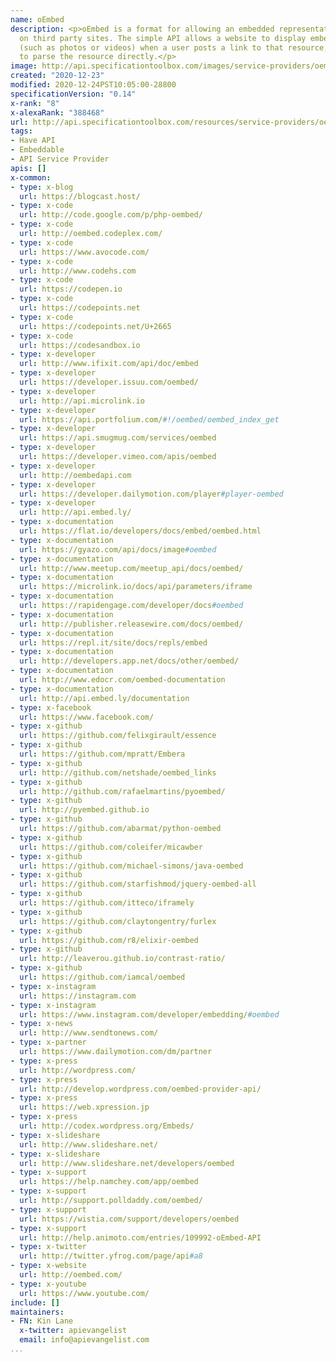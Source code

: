 ```yaml
---
name: oEmbed
description: <p>oEmbed is a format for allowing an embedded representation of a URL
  on third party sites. The simple API allows a website to display embedded content
  (such as photos or videos) when a user posts a link to that resource, without having
  to parse the resource directly.</p>
image: http://api.specificationtoolbox.com/images/service-providers/oembed.jpg
created: "2020-12-23"
modified: 2020-12-24PST10:05:00-28800
specificationVersion: "0.14"
x-rank: "8"
x-alexaRank: "388468"
url: http://api.specificationtoolbox.com/resources/service-providers/oembed/
tags:
- Have API
- Embeddable
- API Service Provider
apis: []
x-common:
- type: x-blog
  url: https://blogcast.host/
- type: x-code
  url: http://code.google.com/p/php-oembed/
- type: x-code
  url: http://oembed.codeplex.com/
- type: x-code
  url: https://www.avocode.com/
- type: x-code
  url: http://www.codehs.com
- type: x-code
  url: https://codepen.io
- type: x-code
  url: https://codepoints.net
- type: x-code
  url: https://codepoints.net/U+2665
- type: x-code
  url: https://codesandbox.io
- type: x-developer
  url: http://www.ifixit.com/api/doc/embed
- type: x-developer
  url: https://developer.issuu.com/oembed/
- type: x-developer
  url: http://api.microlink.io
- type: x-developer
  url: https://api.portfolium.com/#!/oembed/oembed_index_get
- type: x-developer
  url: https://api.smugmug.com/services/oembed
- type: x-developer
  url: https://developer.vimeo.com/apis/oembed
- type: x-developer
  url: http://oembedapi.com
- type: x-developer
  url: https://developer.dailymotion.com/player#player-oembed
- type: x-developer
  url: http://api.embed.ly/
- type: x-documentation
  url: https://flat.io/developers/docs/embed/oembed.html
- type: x-documentation
  url: https://gyazo.com/api/docs/image#oembed
- type: x-documentation
  url: http://www.meetup.com/meetup_api/docs/oembed/
- type: x-documentation
  url: https://microlink.io/docs/api/parameters/iframe
- type: x-documentation
  url: https://rapidengage.com/developer/docs#oembed
- type: x-documentation
  url: http://publisher.releasewire.com/docs/oembed/
- type: x-documentation
  url: https://repl.it/site/docs/repls/embed
- type: x-documentation
  url: http://developers.app.net/docs/other/oembed/
- type: x-documentation
  url: http://www.edocr.com/oembed-documentation
- type: x-documentation
  url: http://api.embed.ly/documentation
- type: x-facebook
  url: https://www.facebook.com/
- type: x-github
  url: https://github.com/felixgirault/essence
- type: x-github
  url: https://github.com/mpratt/Embera
- type: x-github
  url: http://github.com/netshade/oembed_links
- type: x-github
  url: http://github.com/rafaelmartins/pyoembed/
- type: x-github
  url: http://pyembed.github.io
- type: x-github
  url: https://github.com/abarmat/python-oembed
- type: x-github
  url: https://github.com/coleifer/micawber
- type: x-github
  url: https://github.com/michael-simons/java-oembed
- type: x-github
  url: https://github.com/starfishmod/jquery-oembed-all
- type: x-github
  url: https://github.com/itteco/iframely
- type: x-github
  url: https://github.com/claytongentry/furlex
- type: x-github
  url: https://github.com/r8/elixir-oembed
- type: x-github
  url: http://leaverou.github.io/contrast-ratio/
- type: x-github
  url: https://github.com/iamcal/oembed
- type: x-instagram
  url: https://instagram.com
- type: x-instagram
  url: https://www.instagram.com/developer/embedding/#oembed
- type: x-news
  url: http://www.sendtonews.com/
- type: x-partner
  url: https://www.dailymotion.com/dm/partner
- type: x-press
  url: http://wordpress.com/
- type: x-press
  url: http://develop.wordpress.com/oembed-provider-api/
- type: x-press
  url: https://web.xpression.jp
- type: x-press
  url: http://codex.wordpress.org/Embeds/
- type: x-slideshare
  url: http://www.slideshare.net/
- type: x-slideshare
  url: http://www.slideshare.net/developers/oembed
- type: x-support
  url: https://help.namchey.com/app/oembed
- type: x-support
  url: http://support.polldaddy.com/oembed/
- type: x-support
  url: https://wistia.com/support/developers/oembed
- type: x-support
  url: http://help.animoto.com/entries/109992-oEmbed-API
- type: x-twitter
  url: http://twitter.yfrog.com/page/api#a8
- type: x-website
  url: http://oembed.com/
- type: x-youtube
  url: https://www.youtube.com/
include: []
maintainers:
- FN: Kin Lane
  x-twitter: apievangelist
  email: info@apievangelist.com
...
```

